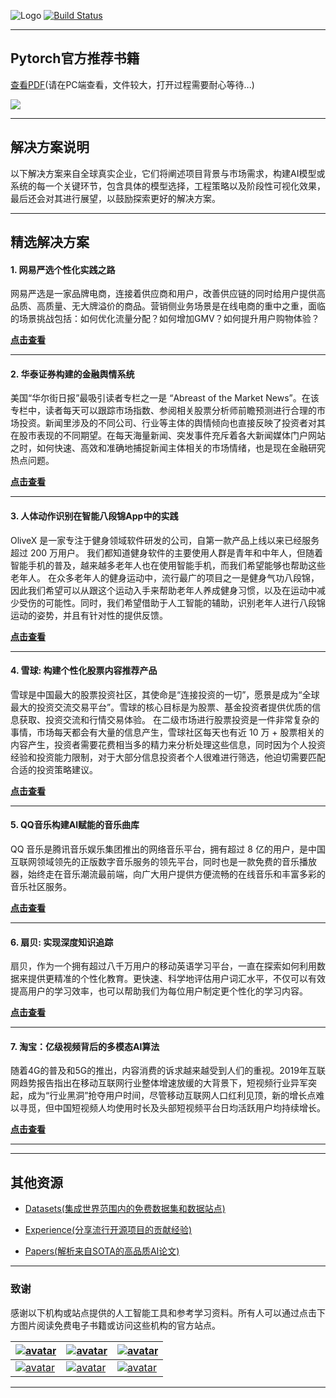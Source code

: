 
![Logo](http://www.tisv.cn/img/logo.png)
[![Build Status](http://www.tisv.cn/img/badge.svg)](http://www.tisv.cn/) 


---

## Pytorch官方推荐书籍

[查看PDF](http://www.tisv.cn/Deep-Learning-with-PyTorch.pdf)(请在PC端查看，文件较大，打开过程需要耐心等待...)

![](https://images.manning.com/720/960/resize/book/2/a05976a-7251-47f4-a168-a84715e8b701/Stevens-DLPy-MEAP-HI.png)






---

## 解决方案说明

以下解决方案来自全球真实企业，它们将阐述项目背景与市场需求，构建AI模型或系统的每一个关键环节，包含具体的模型选择，工程策略以及阶段性可视化效果，最后还会对其进行展望，以鼓励探索更好的解决方案。


---

## 精选解决方案


#### 1. 网易严选个性化实践之路

网易严选是一家品牌电商，连接着供应商和用户，改善供应链的同时给用户提供高品质、高质量、无大牌溢价的商品。营销侧业务场景是在线电商的重中之重，面临的场景挑战包括：如何优化流量分配？如何增加GMV？如何提升用户购物体验？		

**[点击查看](https://github.com/AITutorials/solutions/blob/master/%E7%BD%91%E6%98%93%E4%B8%A5%E9%80%89%E4%B8%AA%E6%80%A7%E5%8C%96%E5%AE%9E%E8%B7%B5%E4%B9%8B%E8%B7%AF.md)**


---

#### 2. 华泰证券构建的金融舆情系统

美国“华尔街日报”最吸引读者专栏之一是 “Abreast of the Market News”。在该专栏中，读者每天可以跟踪市场指数、参阅相关股票分析师前瞻预测进行合理的市场投资。新闻里涉及的不同公司、行业等主体的舆情倾向也直接反映了投资者对其在股市表现的不同期望。在每天海量新闻、突发事件充斥着各大新闻媒体门户网站之时，如何快速、高效和准确地捕捉新闻主体相关的市场情绪，也是现在金融研究热点问题。		

**[点击查看](https://github.com/AITutorials/solutions/blob/master/%E5%8D%8E%E6%B3%B0%E8%AF%81%E5%88%B8%E6%9E%84%E5%BB%BA%E7%9A%84%E9%87%91%E8%9E%8D%E8%88%86%E6%83%85%E7%B3%BB%E7%BB%9F.md)**

---

#### 3. 人体动作识别在智能八段锦App中的实践

OliveX 是一家专注于健身领域软件研发的公司，自第一款产品上线以来已经服务超过 200 万用户。
我们都知道健身软件的主要使用人群是青年和中年人，但随着智能手机的普及，越来越多老年人也在使用智能手机，而我们希望能够也帮助这些老年人。
在众多老年人的健身运动中，流行最广的项目之一是健身气功八段锦，因此我们希望可以从跟这个运动入手来帮助老年人养成健身习惯，以及在运动中减少受伤的可能性。同时，我们希望借助于人工智能的辅助，识别老年人进行八段锦运动的姿势，并且有针对性的提供反馈。		

**[点击查看](https://github.com/AITutorials/solutions/blob/master/%E4%BA%BA%E4%BD%93%E5%8A%A8%E4%BD%9C%E8%AF%86%E5%88%AB%E5%9C%A8%E6%99%BA%E8%83%BD%E5%85%AB%E6%AE%B5%E9%94%A6App%E4%B8%AD%E7%9A%84%E5%AE%9E%E8%B7%B5.md)**

---

#### 4. 雪球: 构建个性化股票内容推荐产品

雪球是中国最大的股票投资社区，其使命是“连接投资的一切”，愿景是成为“全球最大的投资交流交易平台”。雪球的核心目标是为股票、基金投资者提供优质的信息获取、投资交流和行情交易体验。
在二级市场进行股票投资是一件非常复杂的事情，市场每天都会有大量的信息产生，雪球社区每天也有近 10 万 + 股票相关的内容产生，投资者需要花费相当多的精力来分析处理这些信息，同时因为个人投资经验和投资能力限制，对于大部分信息投资者个人很难进行筛选，他迫切需要匹配合适的投资策略建议。		

**[点击查看](https://github.com/AITutorials/solutions/blob/master/%E9%9B%AA%E7%90%83%EF%BC%9A%E6%9E%84%E5%BB%BA%E4%B8%AA%E6%80%A7%E5%8C%96%E8%82%A1%E7%A5%A8%E5%86%85%E5%AE%B9%E6%8E%A8%E8%8D%90%E4%BA%A7%E5%93%81.md)**


---



#### 5. QQ音乐构建AI赋能的音乐曲库

QQ 音乐是腾讯音乐娱乐集团推出的网络音乐平台，拥有超过 8 亿的用户，是中国互联网领域领先的正版数字音乐服务的领先平台，同时也是一款免费的音乐播放器，始终走在音乐潮流最前端，向广大用户提供方便流畅的在线音乐和丰富多彩的音乐社区服务。		

**[点击查看](https://github.com/AITutorials/solutions/blob/master/QQ%E9%9F%B3%E4%B9%90%E6%9E%84%E5%BB%BAAI%E8%B5%8B%E8%83%BD%E7%9A%84%E9%9F%B3%E4%B9%90%E6%9B%B2%E5%BA%93.md)**


---

#### 6. 扇贝: 实现深度知识追踪

扇贝，作为一个拥有超过八千万用户的移动英语学习平台，一直在探索如何利用数据来提供更精准的个性化教育。更快速、科学地评估用户词汇水平，不仅可以有效提高用户的学习效率，也可以帮助我们为每位用户制定更个性化的学习内容。		

**[点击查看](https://github.com/AITutorials/solutions/blob/master/%E6%89%87%E8%B4%9D%EF%BC%9A%E5%AE%9E%E7%8E%B0%E6%B7%B1%E5%BA%A6%E7%9F%A5%E8%AF%86%E8%BF%BD%E8%B8%AA.md)**




---

#### 7. 淘宝：亿级视频背后的多模态AI算法

随着4G的普及和5G的推出，内容消费的诉求越来越受到人们的重视。2019年互联网趋势报告指出在移动互联网行业整体增速放缓的大背景下，短视频行业异军突起，成为“行业黑洞”抢夺用户时间，尽管移动互联网人口红利见顶，新的增长点难以寻觅，但中国短视频人均使用时长及头部短视频平台日均活跃用户均持续增长。

**[点击查看](https://github.com/AITutorials/solutions/blob/master/%E6%B7%98%E5%AE%9D%EF%BC%9A%E4%BA%BF%E7%BA%A7%E8%A7%86%E9%A2%91%E8%83%8C%E5%90%8E%E7%9A%84%E5%A4%9A%E6%A8%A1%E6%80%81AI%E7%AE%97%E6%B3%95.md)**


---

---


## 其他资源

* [Datasets(集成世界范围内的免费数据集和数据站点)](https://github.com/AITutorials/datasets)

* [Experience(分享流行开源项目的贡献经验)](https://github.com/AITutorials/examples)

* [Papers(解析来自SOTA的高品质AI论文)](https://github.com/AITutorials/cooperation)


---

### 致谢

感谢以下机构或站点提供的人工智能工具和参考学习资料。所有人可以通过点击下方图片阅读免费电子书籍或访问这些机构的官方站点。


| [![avatar](http://ai.tisv.cn/img/book11.png)](https://livebook.manning.com/book/deep-learning-with-python/) | [![avatar](https://user-images.githubusercontent.com/61530230/76381930-e7e25900-6391-11ea-861a-5ceebb96d4bd.png)](https://www.deeplearningbook.org/contents/TOC.html) | [![avatar](http://ai.tisv.cn/img/book13.png)](http://neuralnetworksanddeeplearning.com/)|
| ---- | ---- | ---- |
| [![avatar](http://ai.tisv.cn/img/t1.png)](https://tensorflow.google.cn/) |  [![avatar](http://ai.tisv.cn/img/t2.png)](https://pytorch.org/) | [![avatar](http://ai.tisv.cn/img/t3.png)](https://keras.io/) |

---
